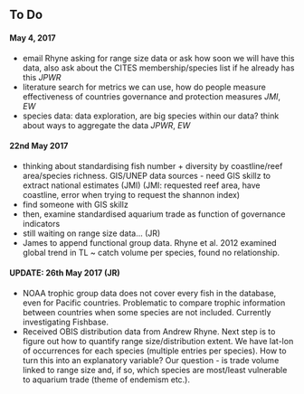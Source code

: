## To Do  
#### May 4, 2017    
* email Rhyne asking for range size data or ask how soon we will have this data, also ask about the CITES membership/species list if he already has this  *JPWR*  
* literature search for metrics we can use, how do people measure effectiveness of countries governance and protection measures *JMI*, *EW*
* species data: data exploration, are big species within our data? think about ways to aggregate the data  *JPWR*, *EW*

#### 22nd May 2017

* thinking about standardising fish number + diversity by coastline/reef area/species richness. GIS/UNEP data sources - need GIS skillz to extract national estimates (JMI) (JMI: requested reef area, have coastline, error when trying to request the shannon index)   
* find someone with GIS skillz
* then, examine standardised aquarium trade as function of governance indicators 
* still waiting on range size data... (JR)
* James to append functional group data. Rhyne et al. 2012 examined global trend in TL ~ catch volume per species, found no relationship.

#### UPDATE: 26th May 2017 (JR)

* NOAA trophic group data does not cover every fish in the database, even for Pacific countries. Problematic to compare trophic information between countries when some species are not included. Currently investigating Fishbase.
* Received OBIS distribution data from Andrew Rhyne. Next step is to figure out how to quantify range size/distribution extent. We have lat-lon of occurrences for each species (multiple entries per species). How to turn this into an explanatory variable? Our question - is trade volume linked to range size and, if so, which species are most/least vulnerable to aquarium trade (theme of endemism etc.).